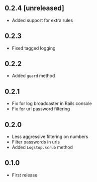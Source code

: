 ## 0.2.4 [unreleased]

- Added support for extra rules

## 0.2.3

- Fixed tagged logging

## 0.2.2

- Added `guard` method

## 0.2.1

- Fix for log broadcaster in Rails console
- Fix for url password filtering

## 0.2.0

- Less aggressive filtering on numbers
- Filter passwords in urls
- Added `Logstop.scrub` method

## 0.1.0

- First release
